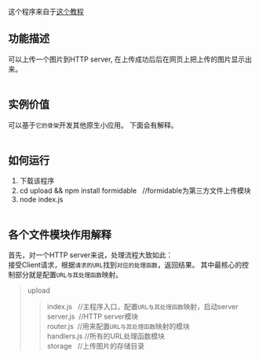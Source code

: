 这个程序来自于[这个教程](https://segmentfault.com/a/1190000010006673) 

## 功能描述
可以上传一个图片到HTTP server, 在上传成功后后在网页上把上传的图片显示出来。<br/><br/>
## 实例价值
可以基于`它的骨架`开发其他原生小应用。 下面会有解释。<br/><br/>
## 如何运行
1. 下载该程序
2. cd upload && npm install formidable   //formidable为第三方文件上传模块
3. node index.js
<br/><br/>
## 各个文件模块作用解释
首先，对一个HTTP server来说，处理流程大致如此：<br/>
接受Client请求，根据`请求的URL`找到`对应的处理函数`，返回结果。
其中最核心的控制部分就是配置`URL与其处理函数`映射。

>upload
>>index.js   //主程序入口，配置`URL与其处理函数`映射，启动server<br/>
>>server.js  //HTTP server模块<br/>
>>router.js  //用来配置`URL与其处理函数`映射的模块<br/>
>>handlers.js //所有的URL处理函数模块<br/>
>>storage   //上传图片的存储目录<br/>
